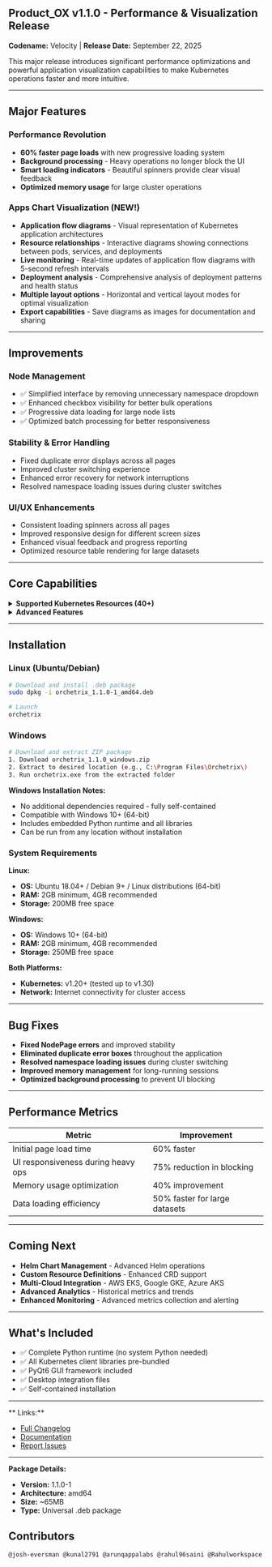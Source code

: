 ##  Product_OX v1.1.0 - Performance & Visualization Release

**Codename:** Velocity | **Release Date:** September 22, 2025

This major release introduces significant performance optimizations and powerful application visualization capabilities to make Kubernetes operations faster and more intuitive.

---

##  Major Features

###  Performance Revolution
- **60% faster page loads** with new progressive loading system
- **Background processing** - Heavy operations no longer block the UI
- **Smart loading indicators** - Beautiful spinners provide clear visual feedback
- **Optimized memory usage** for large cluster operations

###  Apps Chart Visualization (NEW!)
- **Application flow diagrams** - Visual representation of Kubernetes application architectures
- **Resource relationships** - Interactive diagrams showing connections between pods, services, and deployments
- **Live monitoring** - Real-time updates of application flow diagrams with 5-second refresh intervals
- **Deployment analysis** - Comprehensive analysis of deployment patterns and health status
- **Multiple layout options** - Horizontal and vertical layout modes for optimal visualization
- **Export capabilities** - Save diagrams as images for documentation and sharing

---

##  Improvements

### Node Management
- ✅ Simplified interface by removing unnecessary namespace dropdown
- ✅ Enhanced checkbox visibility for better bulk operations
- ✅ Progressive data loading for large node lists
- ✅ Optimized batch processing for better responsiveness

### Stability & Error Handling
-  Fixed duplicate error displays across all pages
-  Improved cluster switching experience
-  Enhanced error recovery for network interruptions
-  Resolved namespace loading issues during cluster switches

### UI/UX Enhancements
-  Consistent loading spinners across all pages
-  Improved responsive design for different screen sizes
-  Enhanced visual feedback and progress reporting
-  Optimized resource table rendering for large datasets

---

##  Core Capabilities

<details>
<summary><strong> Supported Kubernetes Resources (40+)</strong></summary>

**Core Resources:**
- Pods, Services, Nodes, Namespaces, ConfigMaps, Secrets, Events
- PersistentVolumes, PersistentVolumeClaims, ServiceAccounts, Endpoints

**Workloads:**
- Deployments, StatefulSets, DaemonSets, ReplicaSets, Jobs, CronJobs

**Networking:**
- Ingresses, NetworkPolicies, IngressClasses, Services, Port Forwarding

**RBAC & Security:**
- Roles, RoleBindings, ClusterRoles, ClusterRoleBindings

**Advanced:**
- Custom Resource Definitions (CRDs), HPA, PodDisruptionBudgets

**Visualization:**
- Apps Chart with application flow diagrams and relationship mapping
</details>

<details>
<summary><strong> Advanced Features</strong></summary>

- **Multi-cluster management** with seamless context switching
- **Integrated terminal** with SSH-like pod access
- **Real-time log streaming** with search and filtering
- **YAML editor** with syntax highlighting and validation
- **Resource details** with multi-tab views (Overview, Details, YAML, Events)
- **Event tracking** for comprehensive troubleshooting
- **Apps Chart** with visual application flow diagrams and live monitoring
- **Deployment analysis** with comprehensive health and pattern analysis
</details>

---

##  Installation

### Linux (Ubuntu/Debian)
```bash
# Download and install .deb package
sudo dpkg -i orchetrix_1.1.0-1_amd64.deb

# Launch
orchetrix
```

### Windows
```bash
# Download and extract ZIP package
1. Download orchetrix_1.1.0_windows.zip
2. Extract to desired location (e.g., C:\Program Files\Orchetrix\)
3. Run orchetrix.exe from the extracted folder
```

**Windows Installation Notes:**
- No additional dependencies required - fully self-contained
- Compatible with Windows 10+ (64-bit)
- Includes embedded Python runtime and all libraries
- Can be run from any location without installation

### System Requirements

**Linux:**
- **OS:** Ubuntu 18.04+ / Debian 9+ / Linux distributions (64-bit)
- **RAM:** 2GB minimum, 4GB recommended  
- **Storage:** 200MB free space

**Windows:**
- **OS:** Windows 10+ (64-bit)
- **RAM:** 2GB minimum, 4GB recommended
- **Storage:** 250MB free space

**Both Platforms:**
- **Kubernetes:** v1.20+ (tested up to v1.30)
- **Network:** Internet connectivity for cluster access

---

##  Bug Fixes

- **Fixed NodePage errors** and improved stability
- **Eliminated duplicate error boxes** throughout the application
- **Resolved namespace loading issues** during cluster switching
- **Improved memory management** for long-running sessions
- **Optimized background processing** to prevent UI blocking

---

##  Performance Metrics

| Metric | Improvement |
|--------|-------------|
| Initial page load time | 60% faster |
| UI responsiveness during heavy ops | 75% reduction in blocking |
| Memory usage optimization | 40% improvement |
| Data loading efficiency | 50% faster for large datasets |

---

##  Coming Next

- **Helm Chart Management** - Advanced Helm operations
- **Custom Resource Definitions** - Enhanced CRD support  
- **Multi-Cloud Integration** - AWS EKS, Google GKE, Azure AKS
- **Advanced Analytics** - Historical metrics and trends
- **Enhanced Monitoring** - Advanced metrics collection and alerting

---

##  What's Included

- ✅ Complete Python runtime (no system Python needed)
- ✅ All Kubernetes client libraries pre-bundled
- ✅ PyQt6 GUI framework included
- ✅ Desktop integration files
- ✅ Self-contained installation

---

** Links:**
- [Full Changelog](https://github.com/your-repo/product-ox/compare/v1.0.0...v1.1.0)
- [Documentation](https://orchetrix.io/docs)
- [Report Issues](https://github.com/your-repo/product-ox/issues)

---

**Package Details:**
- **Version:** 1.1.0-1
- **Architecture:** amd64
- **Size:** ~65MB
- **Type:** Universal .deb package



##  Contributors

    @josh-eversman @kunal2791 @arunqappalabs @rahul96saini @Rahulworkspace 

